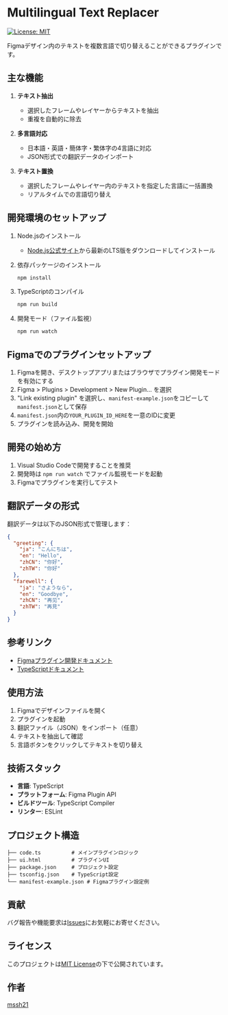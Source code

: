 # Multilingual Text Replacer

[![License: MIT](https://img.shields.io/badge/License-MIT-yellow.svg)](https://opensource.org/licenses/MIT)

Figmaデザイン内のテキストを複数言語で切り替えることができるプラグインです。

## 主な機能

1. **テキスト抽出**
   - 選択したフレームやレイヤーからテキストを抽出
   - 重複を自動的に除去

2. **多言語対応**
   - 日本語・英語・簡体字・繁体字の4言語に対応
   - JSON形式での翻訳データのインポート

3. **テキスト置換**
   - 選択したフレームやレイヤー内のテキストを指定した言語に一括置換
   - リアルタイムでの言語切り替え

## 開発環境のセットアップ

1. Node.jsのインストール
   - [Node.js公式サイト](https://nodejs.org/)から最新のLTS版をダウンロードしてインストール

2. 依存パッケージのインストール
   ```bash
   npm install
   ```

3. TypeScriptのコンパイル
   ```bash
   npm run build
   ```

4. 開発モード（ファイル監視）
   ```bash
   npm run watch
   ```

## Figmaでのプラグインセットアップ

1. Figmaを開き、デスクトップアプリまたはブラウザでプラグイン開発モードを有効にする
2. Figma > Plugins > Development > New Plugin... を選択
3. "Link existing plugin" を選択し、`manifest-example.json`をコピーして`manifest.json`として保存
4. `manifest.json`内の`YOUR_PLUGIN_ID_HERE`を一意のIDに変更
5. プラグインを読み込み、開発を開始

## 開発の始め方

1. Visual Studio Codeで開発することを推奨
2. 開発時は `npm run watch` でファイル監視モードを起動
3. Figmaでプラグインを実行してテスト

## 翻訳データの形式

翻訳データは以下のJSON形式で管理します：

```json
{
  "greeting": {
    "ja": "こんにちは",
    "en": "Hello",
    "zhCN": "你好",
    "zhTW": "你好"
  },
  "farewell": {
    "ja": "さようなら",
    "en": "Goodbye",
    "zhCN": "再见",
    "zhTW": "再見"
  }
}
```

## 参考リンク

- [Figmaプラグイン開発ドキュメント](https://www.figma.com/plugin-docs/)
- [TypeScriptドキュメント](https://www.typescriptlang.org/)

## 使用方法

1. Figmaでデザインファイルを開く
2. プラグインを起動
3. 翻訳ファイル（JSON）をインポート（任意）
4. テキストを抽出して確認
5. 言語ボタンをクリックしてテキストを切り替え

## 技術スタック

- **言語**: TypeScript
- **プラットフォーム**: Figma Plugin API
- **ビルドツール**: TypeScript Compiler
- **リンター**: ESLint

## プロジェクト構造

```
├── code.ts          # メインプラグインロジック
├── ui.html          # プラグインUI
├── package.json     # プロジェクト設定
├── tsconfig.json    # TypeScript設定
└── manifest-example.json # Figmaプラグイン設定例
```

## 貢献

バグ報告や機能要求は[Issues](https://github.com/mssh21/Multilingual-Text-Replacer/issues)にお気軽にお寄せください。

## ライセンス

このプロジェクトは[MIT License](LICENSE)の下で公開されています。

## 作者

[mssh21](https://github.com/mssh21)
